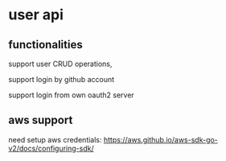 # user api

## functionalities 

support user CRUD operations,

support login by github account

support login from own oauth2 server

## aws support
need setup aws credentials: https://aws.github.io/aws-sdk-go-v2/docs/configuring-sdk/ 